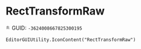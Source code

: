 # RectTransformRaw
![](/img/RectTransformRaw.png)
GUID: `-3624008667825300195`
```
EditorGUIUtility.IconContent("RectTransformRaw")
```
